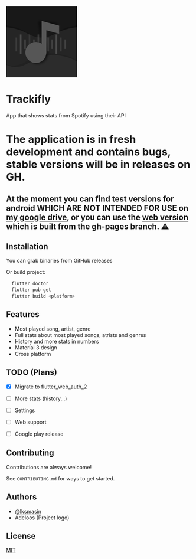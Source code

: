 ![Project logo](./android/app/src/main/res/mipmap-xxxhdpi/ic_launcher.png)

# Trackifly

App that shows stats from Spotify using their API 

# The application is in fresh development and contains bugs, stable versions will be in releases on GH. 
## At the moment you can find test versions for android WHICH ARE NOT INTENDED FOR USE on [my google drive](https://drive.google.com/drive/folders/1S4TqqdVXbb2UNlKy6ZhLlanS9BCuAbQB?usp=sharing), or you can use the [web version](https://lksmasin.github.io/trackifly/) which is built from the gh-pages branch. ⚠️ 


## Installation

You can grab binaries from GitHub releases


Or build project:

```bash
  flutter doctor
  flutter pub get
  flutter build <platform>
```

## Features

- Most played song, artist, genre
- Full stats about most played songs, atrists and genres
- History and more stats in numbers
- Material 3 design
- Cross platform

## TODO (Plans)

- [x] Migrate to flutter_web_auth_2
- [ ] More stats (history...)
- [ ] Settings 
- [ ] Web support
- [ ] Google play release


## Contributing

Contributions are always welcome!

See `CONTRIBUTING.md` for ways to get started.


## Authors

- [@lksmasin](https://www.github.com/lksmasin)
- Adeloos (Project logo)


## License

[MIT](https://choosealicense.com/licenses/mit/)
